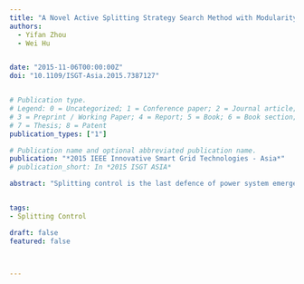 ```yaml
---
title: "A Novel Active Splitting Strategy Search Method with Modularity-based Network Partition"
authors:
  - Yifan Zhou
  - Wei Hu


date: "2015-11-06T00:00:00Z"
doi: "10.1109/ISGT-Asia.2015.7387127"


# Publication type.
# Legend: 0 = Uncategorized; 1 = Conference paper; 2 = Journal article;
# 3 = Preprint / Working Paper; 4 = Report; 5 = Book; 6 = Book section;
# 7 = Thesis; 8 = Patent
publication_types: ["1"]

# Publication name and optional abbreviated publication name.
publication: "*2015 IEEE Innovative Smart Grid Technologies - Asia*"
# publication_short: In *2015 ISGT ASIA*

abstract: "Splitting control is the last defence of power system emergency control against severe disturbance. With system-level and real-time decision mode, active splitting control shows advantages over traditional splitting control. Unfortunately, searching for splitting section is a NP hard problem. In this paper, a novel active splitting strategy search method inspired by modularity-based network partition method is proposed. The weighted graph model of power system is established based on both electrical distance and power flow state. An aggregation splitting strategy search method is designed based on a comprehensive evaluation index. The proposed index collects network modularity, power balance constraints, synchronization separation constraints and island connectivity so that it is able to reflect the reasonability of system partition comprehensively. Simulation in IEEE-68 system shows that the proposed method is able to find a splitting strategy quickly and effectively, and finally control the system collapse."


tags:
- Splitting Control

draft: false
featured: false



---
```



